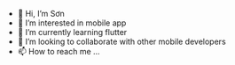 - 👋 Hi, I’m Sơn
- 👀 I’m interested in mobile app
- 🌱 I’m currently learning flutter 
- 💞️ I’m looking to collaborate with other mobile developers
- 📫 How to reach me ...

<!---
sonnguyen16/sonnguyen16 is a ✨ special ✨ repository because its `README.md` (this file) appears on your GitHub profile.
You can click the Preview link to take a look at your changes.
--->
